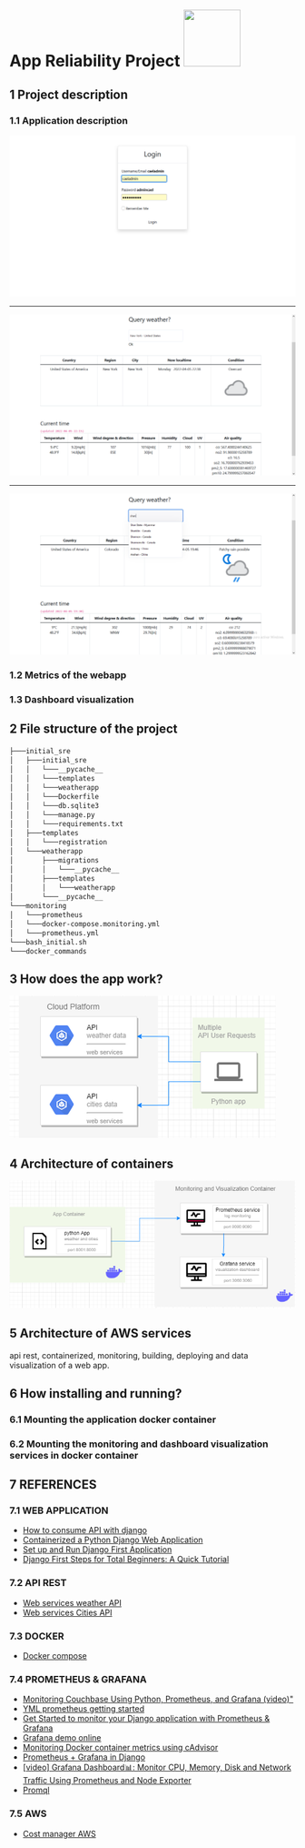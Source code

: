 

#  App Reliability Project  <img src="https://i.pinimg.com/originals/89/27/01/892701252dab9ead045f745d999cf9fc.gif" width="100" height="100" />
## 1 Project description
### 1.1 Application description
![alt text](https://github.com/caeltarifa/software_site_realiability/blob/main/login.png)
- - - - 
![alt text](https://github.com/caeltarifa/software_site_realiability/blob/main/app_api.png)
- - - - 
![alt text](https://github.com/caeltarifa/software_site_realiability/blob/main/app_api_countries.png)
### 1.2 Metrics of the webapp

### 1.3 Dashboard visualization

## 2 File structure of the project

    ├───initial_sre
    │   ├───initial_sre
    │   │   └───__pycache__
    │   │   └───templates
    │   │   └───weatherapp
    │   │   └───Dockerfile
    │   │   └───db.sqlite3
    │   │   └───manage.py
    │   │   └───requirements.txt
    │   ├───templates
    │   │   └───registration
    │   └───weatherapp
    │       ├───migrations
    │       │   └───__pycache__
    │       ├───templates
    │       │   └───weatherapp
    │       └───__pycache__
    └───monitoring
    │   └───prometheus
    │   └───docker-compose.monitoring.yml
    │   └───prometheus.yml
    └───bash_initial.sh
    └───docker_commands
        
## 3 How does the app work?
![alt text](https://github.com/caeltarifa/software_site_realiability/blob/main/arquitecture_app.png)

## 4 Architecture of containers
![alt text](https://github.com/caeltarifa/software_site_realiability/blob/main/containers.png)

## 5 Architecture of AWS services

api rest, containerized, monitoring, building, deploying and data visualization of a web app.



## 6 How installing and running?

### 6.1 Mounting the application docker container

### 6.2 Mounting the monitoring and dashboard visualization services in docker container

## 7 REFERENCES
### 7.1 WEB APPLICATION
- [How to consume API with django](https://codigofacilito.com/articulos/consumir-api-django "How to consume API with django")
- [Containerized a Python Django Web Application](https://semaphoreci.com/community/tutorials/dockerizing-a-python-django-web-application "Containerized a Python Django Web Application")
- [Set up and Run Django First Application](https://towardsdev.com/set-up-and-run-django-first-application-38f3a066cbb3?gi=ea52fb6526a9 "Set up and Run Django First Application")
- [Django First Steps for Total Beginners: A Quick Tutorial](https://towardsdatascience.com/django-first-steps-for-the-total-beginners-a-quick-tutorial-5f1e5e7e9a8c "Django First Steps for Total Beginners: A Quick Tutorial")
### 7.2 API REST
- [Web services weather API](https://www.weatherapi.com/ "Web services weather API")
- [Web services Cities API](https://documenter.getpostman.com/view/1134062/T1LJjU52  "web services Cities API")

### 7.3 DOCKER
- [Docker compose](https://docs.docker.com/compose/ "Docker compose")
### 7.4 PROMETHEUS & GRAFANA
- [Monitoring Couchbase Using Python, Prometheus, and Grafana (video)"](https://www.youtube.com/watch?v=w_sTCF8TCyk "Monitoring Couchbase Using Python, Prometheus, and Grafana (video)") 
- [YML prometheus getting started](https://prometheus.io/docs/prometheus/latest/getting_started/ "YML prometheus getting started")
- [Get Started to monitor your Django application with Prometheus & Grafana](https://www.sipios.com/blog-tech/monitoring "Get Started to monitor your Django application with Prometheus & Grafana")
- [Grafana demo online](https://play.grafana.org/d/000000012/grafana-play-home?orgId=1 "Grafana demo online")
- [Monitoring Docker container metrics using cAdvisor](https://prometheus.io/docs/guides/cadvisor/#docker-compose-configuration "Monitoring Docker container metrics using cAdvisor")
- [Prometheus + Grafana in Django](https://karanchuri.medium.com/prometheus-grafana-in-django-92da4d782f8a "Prometheus + Grafana in Django")
- [[video] Grafana Dashboard📊: Monitor CPU, Memory, Disk and Network Traffic Using Prometheus and Node Exporter](https://www.youtube.com/watch?v=YUabB_7H710 "[video] Grafana Dashboard📊: Monitor CPU, Memory, Disk and Network Traffic Using Prometheus and Node Exporter")
- [Promql](https://medium.com/@knoldus/introduction-to-promql-46260307fd83 "Promql")

### 7.5 AWS
- [Cost manager AWS](https://us-east-1.console.aws.amazon.com/cost-management/home?region=us-east-1&skipRegion=true#/startupError?code=_CE_Not_Ready_&title=_CE_Not_Ready_Title_ "Cost manager AWS")









